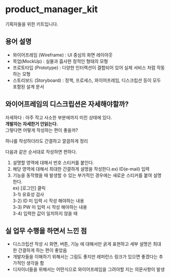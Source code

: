 # product_manager_kit

기획자들을 위한 키트입니다.

## 용어 설명

- 와이어프레임 (Wireframe) : UI 중심의 화면 레이아웃
- 목업(MockUp) : 실물과 흡사한 정적인 형태의 모형
- 프로토타입 (Prototype) : 다양한 인터렉션이 결합되어 있어 실제 서비스 처럼 작동하는 모형
- 스토리보드 (Storyboard) : 정책, 프로세스, 와이어프레임, 디스크립션 등이 모두 포함된 설계 문서

## 와이어프레임의 디스크립션은 자세해야할까?

자세하다 : 아주 작고 사소한 부분에까지 미친 상태에 있다. <br> <b>개발자는 자세한거 안읽는다.</b> <br>
그렇다면 어떻게 작성하는 편이 좋을까? <br>

하나를 작성하더라도 간결하고 깔끔하게 정리 <br>

다음과 같은 순서대로 작성하면 편하다.

1. 설명할 영역에 대해서 번호 스티커를 붙인다.
2. 해당 영역에 대해서 최대한 간결하게 설명을 작성한다.ex) ID(e-mail) 입력
3. 기능을 동작했을 때 발생할 수 있는 부가적인 경우에는 새로운 스티커를 붙여 설명한다. <br>ex) [로그인] 클릭 <br> 3-1) 유효성 검사<br> 3-2) ID 미 입력 시 작성 해야하는 내용 <br> 3-3) PW 미 입력 시 작성 해야하는 내용 <br> 3-4) 입력한 값이 일치하지 않을 때

## 실 업무 수행을 하면서 느낀 점
- 디스크립션 작성 시 화면, 버튼, 기능 에 대해서만 굵게 표현하고 세부 설명은 최대한 간결하게 하는 편이 좋았음
- 개발자들을 이해하기 위해서는 그림도 좋지만 레퍼런스 링크가 있으면 좋겠다는 추가적인 생각을 함
- 디자이너들을 위해서는 어떤식으로 와이어프레임을 그려야할 지는 의문사항이 발생


